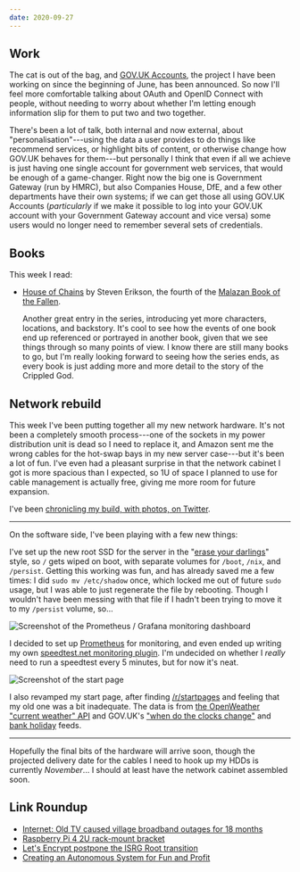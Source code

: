 ```yaml
---
date: 2020-09-27
---
```


## Work

The cat is out of the bag, and [GOV.UK Accounts][], the project I have
been working on since the beginning of June, has been announced.  So
now I'll feel more comfortable talking about OAuth and OpenID Connect
with people, without needing to worry about whether I'm letting enough
information slip for them to put two and two together.

There's been a lot of talk, both internal and now external, about
"personalisation"---using the data a user provides to do things like
recommend services, or highlight bits of content, or otherwise change
how GOV.UK behaves for them---but personally I think that even if all
we achieve is just having one single account for government web
services, that would be enough of a game-changer.  Right now the big
one is Government Gateway (run by HMRC), but also Companies House,
DfE, and a few other departments have their own systems; if we can get
those all using GOV.UK Accounts (*particularly* if we make it possible
to log into your GOV.UK account with your Government Gateway account
and vice versa) some users would no longer need to remember several
sets of credentials.

[GOV.UK Accounts]: https://gds.blog.gov.uk/2020/09/22/introducing-gov-uk-accounts/


## Books

This week I read:

- [House of Chains][] by Steven Erikson, the fourth of the [Malazan Book of the Fallen][].

  Another great entry in the series, introducing yet more characters,
  locations, and backstory.  It's cool to see how the events of one
  book end up referenced or portrayed in another book, given that we
  see things through so many points of view.  I know there are still
  many books to go, but I'm really looking forward to seeing how the
  series ends, as every book is just adding more and more detail to
  the story of the Crippled God.

[House of Chains]: https://en.wikipedia.org/wiki/House_of_Chains
[Malazan Book of the Fallen]: https://en.wikipedia.org/wiki/Malazan_Book_of_the_Fallen


## Network rebuild

This week I've been putting together all my new network hardware.
It's not been a completely smooth process---one of the sockets in my
power distribution unit is dead so I need to replace it, and Amazon
sent me the wrong cables for the hot-swap bays in my new server
case---but it's been a lot of fun.  I've even had a pleasant surprise
in that the network cabinet I got is more spacious than I expected, so
1U of space I planned to use for cable management is actually free,
giving me more room for future expansion.

I've been [chronicling my build, with photos, on Twitter][].

---

On the software side, I've been playing with a few new things:

I've set up the new root SSD for the server in the "[erase your
darlings][]" style, so `/` gets wiped on boot, with separate volumes
for `/boot`, `/nix`, and `/persist`.  Getting this working was fun,
and has already saved me a few times: I did `sudo mv /etc/shadow`
once, which locked me out of future `sudo` usage, but I was able to
just regenerate the file by rebooting.  Though I wouldn't have been
messing with that file if I hadn't been trying to move it to my
`/persist` volume, so...

![Screenshot of the Prometheus / Grafana monitoring dashboard](notes/106/dashboard.png)

I decided to set up [Prometheus][] for monitoring, and even ended up
writing my own [speedtest.net monitoring plugin][].  I'm undecided on
whether I *really* need to run a speedtest every 5 minutes, but for
now it's neat.

![Screenshot of the start page](notes/106/startpage.png)

I also revamped my start page, after finding [/r/startpages][] and
feeling that my old one was a bit inadequate.  The data is from [the
OpenWeather "current weather" API][] and GOV.UK's ["when do the clocks
change"][] and [bank holiday][] feeds.

---

Hopefully the final bits of the hardware will arrive soon, though the
projected delivery date for the cables I need to hook up my HDDs is
currently *November*...  I should at least have the network cabinet
assembled soon.

[chronicling my build, with photos, on Twitter]: https://twitter.com/barrucadu/status/1310242323666808833
[erase your darlings]: https://grahamc.com/blog/erase-your-darlings
[Prometheus]: https://prometheus.io/
[speedtest.net monitoring plugin]: https://github.com/barrucadu/prometheus-speedtest-exporter
[/r/startpages]: https://www.reddit.com/r/startpages/
[the OpenWeather "current weather" API]: https://openweathermap.org/current
["when do the clocks change"]: https://www.gov.uk/when-do-the-clocks-change.json
[bank holiday]: https://www.gov.uk/bank-holidays/england-and-wales.json


## Link Roundup

- [Internet: Old TV caused village broadband outages for 18 months](https://www.bbc.co.uk/news/uk-wales-54239180)
- [Raspberry Pi 4 2U rack-mount bracket](https://www.youtube.com/watch?v=splC57efBFQ)
- [Let's Encrypt postpone the ISRG Root transition](https://scotthelme.co.uk/lets-encrypt-postpone-isrg-root-transition/)
- [Creating an Autonomous System for Fun and Profit](https://blog.thelifeofkenneth.com/2017/11/creating-autonomous-system-for-fun-and.html)
